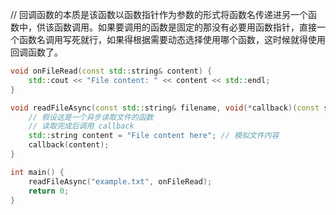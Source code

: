// 回调函数的本质是该函数以函数指针作为参数的形式将函数名传递进另一个函数中，供该函数调用。如果要调用的函数是固定的那没有必要用函数指针，直接一个函数名调用写死就行，如果得根据需要动态选择使用哪个函数，这时候就得使用回调函数了。
```cpp
void onFileRead(const std::string& content) {
    std::cout << "File content: " << content << std::endl;
}

void readFileAsync(const std::string& filename, void(*callback)(const std::string&)) {
    // 假设这是一个异步读取文件的函数
    // 读取完成后调用 callback
    std::string content = "File content here"; // 模拟文件内容
    callback(content);
}

int main() {
    readFileAsync("example.txt", onFileRead);
    return 0;
}
```